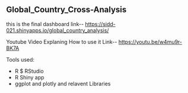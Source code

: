 ## Global_Country_Cross-Analysis
this is the final dashboard link--
https://sidd-021.shinyapps.io/global_country_analysis/ 


Youtube Video Explaning How to use it Link--
https://youtu.be/w4mu9r-BK7A

Tools used:
- R $ RStudio
- R Shiny app
- ggplot and plotly and relavent Libraries
